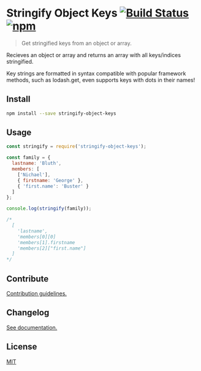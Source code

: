# Stringify Object Keys [![Build Status](https://travis-ci.org/gabbes/stringify-object-keys.svg?branch=master)](https://travis-ci.org/gabbes/stringify-object-keys) [![npm](https://img.shields.io/npm/v/stringify-object-keys.svg)](https://www.npmjs.com/package/stringify-object-keys)

> Get stringified keys from an object or array.

Recieves an object or array and returns an array with all keys/indices stringified.

Key strings are formatted in syntax compatible with popular framework methods, such as lodash.get, even supports keys with dots in their names!

## Install

```sh
npm install --save stringify-object-keys
```

## Usage

```js
const stringify = require('stringify-object-keys');

const family = {
  lastname: 'Bluth',
  members: [
    ['Nichael'],
    { firstname: 'George' },
    { 'first.name': 'Buster' }
  ]
};

console.log(stringify(family));

/*
  [
    'lastname',
    'members[0][0]
    'members[1].firstname
    'members[2]["first.name"]
  ]
*/
```

## Contribute

[Contribution guidelines.](./CONTRIBUTING.md)

## Changelog

[See documentation.](./CHANGELOG.md)

## License

[MIT](./LICENSE)
